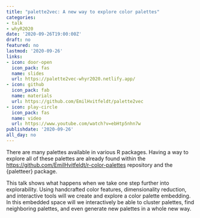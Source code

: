 ```yaml
---
title: "palette2vec: A new way to explore color palettes"
categories:
- talk
- whyR2020
date: '2020-09-26T19:00:00Z'
draft: no
featured: no
lastmod: '2020-09-26'
links:
- icon: door-open
  icon_pack: fas
  name: slides
  url: https://palette2vec-whyr2020.netlify.app/
- icon: github
  icon_pack: fab
  name: materials
  url: https://github.com/EmilHvitfeldt/palette2vec
- icon: play-circle
  icon_pack: fas
  name: video
  url: https://www.youtube.com/watch?v=ebHtp5nhn7w
publishdate: '2020-09-26'
all_day: no
---
```


There are many palettes available in various R packages. Having a way to explore all of these palettes are already found within the https://github.com/EmilHvitfeldt/r-color-palettes repository and the {paletteer} package.

This talk shows what happens when we take one step further into explorability. Using handcrafted color features, dimensionality reduction, and interactive tools will we create and explore a color palette embedding. In this embedded space will we interactively be able to cluster palettes, find neighboring palettes, and even generate new palettes in a whole new way.
